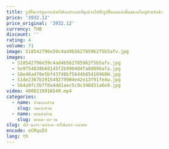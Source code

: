 ```yaml
---
title: รูปปั้นการ์ตูนกระต่ายไฟเบอร์กลาสที่ชุบด้วยไฟฟ้ารูปปั้นตกแต่งพื้นขนาดใหญ่สำหรับนั่ง
price: '3932.12'
price_original: '3932.12'
currency: THB
discount: ''
rating: 4
volume: 71
image: S18542796e59c4ad4b562785962f5b5afv.jpg
images:
  - S18542796e59c4ad4b562785962f5b5afv.jpg
  - Se9754838b68145f2b990484fa0d096afa.jpg
  - S8e48ad70e5bf43748bf5644b85410960H.jpg
  - S1de2367b191549279904e42e13f91fe4w.jpg
  - S64a9fc3b7f0a4dd1aec5c9c348d31a6e9.jpg
video: 4000219916549.mp4
categories:
  - name: บ้านและสวน
    slug: านและสวน
  - name: ตกแต่งบ้าน
    slug: ตกแต-งบ-าน
slug: ปป-นการ-นกระต-ายไฟเบอร-กลาสท
encode: oCRquIU
lang: th
---
```

  